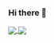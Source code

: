 ### Hi there 👋

<!--
**queite/queite** is a ✨ _special_ ✨ repository because its `README.md` (this file) appears on your GitHub profile.

Here are some ideas to get you started:

- 🔭 I’m currently working on ...
- 🌱 I’m currently learning ...
- 👯 I’m looking to collaborate on ...
- 🤔 I’m looking for help with ...
- 💬 Ask me about ...
- 📫 How to reach me: ...
- 😄 Pronouns: ...
- ⚡ Fun fact: ...
-->
<a href="https://github.com/queite/github-readme-stats">
  <img align="center" src="https://github-readme-stats.vercel.app/api?username=queite&theme=radical&show_icons=true" />
</a>
<a href="https://github.com/queite/github-readme-stats">
  <img align="center" src="https://github-readme-stats.vercel.app/api/top-langs/?username=queite&layout=compact&theme=radical" />
</a>
